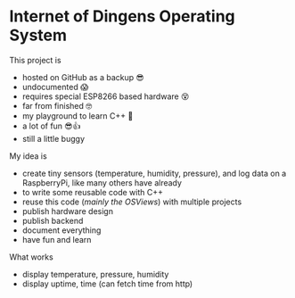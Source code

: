# Internet of Dingens Operating System

This project is

- hosted on GitHub as a backup 😎
- undocumented 😱
- requires special ESP8266 based hardware 😵
- far from finished 🤓
- my playground to learn C++ 🤡
- a lot of fun 😎👍
- still a little buggy

My idea is

- create tiny sensors (temperature, humidity, pressure), and log data on a RaspberryPi, like many others have already
- to write some reusable code with C++
- reuse this code (*mainly the OSViews*) with multiple projects
- publish hardware design
- publish backend
- document everything
- have fun and learn


What works

- display temperature, pressure, humidity
- display uptime, time (can fetch time from http)
